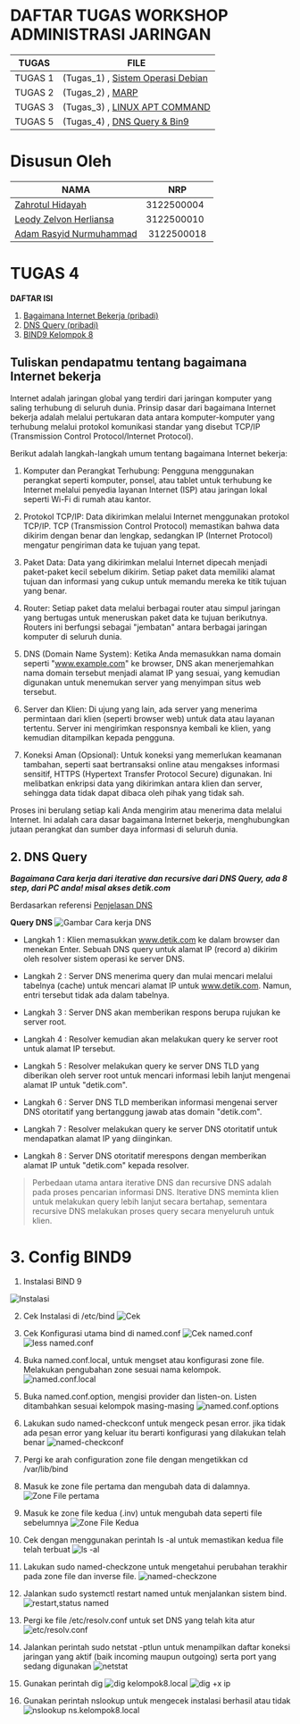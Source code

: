 # DAFTAR TUGAS WORKSHOP ADMINISTRASI JARINGAN

| TUGAS | FILE |
| ------| -----|
| TUGAS 1| (Tugas_1) , [Sistem Operasi Debian](https://github.com/adamrasyid01/SysAdmin-3122500018/blob/main/Tugas1.md) |
| TUGAS 2| (Tugas_2) , [MARP](Tugas_2/assets/2_Slide_SystemAdministrasi.md)|
| TUGAS 3| (Tugas_3) , [LINUX APT COMMAND](https://github.com/zah1703/Workshop-Administrasi-Jaringan/blob/main/Tugas_3/README.md)|
| TUGAS 5| (Tugas_4) , [DNS Query & Bin9](https://github.com/zah1703/SysAdmin-3122500004/tree/main/Tugas%204#3-config-bind9)|

# Disusun Oleh

| NAMA | NRP |
| ---- | --- |
| [Zahrotul Hidayah](https://github.com/zah1703)| 3122500004 |
| [Leody Zelvon Herliansa](https://github.com/Leodyz)| 3122500010 |
| [Adam Rasyid Nurmuhammad](https://github.com/adamrasyid01)| 3122500018 |                                   

# TUGAS 4

**DAFTAR ISI**

1. [Bagaimana Internet Bekerja (pribadi)](#bagaimana-internet-bekerja)
2. [DNS Query (pribadi)](#2-dns-query)
3. [BIND9 Kelompok 8](#3-config-bind9)


  <p><h2>Tuliskan pendapatmu tentang bagaimana Internet bekerja</h2>
    
<p>Internet adalah jaringan global yang terdiri dari jaringan komputer yang saling terhubung di seluruh dunia. Prinsip dasar dari bagaimana Internet bekerja adalah melalui pertukaran data antara komputer-komputer yang terhubung melalui protokol komunikasi standar yang disebut TCP/IP (Transmission Control Protocol/Internet Protocol).

Berikut adalah langkah-langkah umum tentang bagaimana Internet bekerja:

1. Komputer dan Perangkat Terhubung: Pengguna menggunakan perangkat seperti komputer, ponsel, atau tablet untuk terhubung ke Internet melalui penyedia layanan Internet (ISP) atau jaringan lokal seperti Wi-Fi di rumah atau kantor.

2. Protokol TCP/IP: Data dikirimkan melalui Internet menggunakan protokol TCP/IP. TCP (Transmission Control Protocol) memastikan bahwa data dikirim dengan benar dan lengkap, sedangkan IP (Internet Protocol) mengatur pengiriman data ke tujuan yang tepat.

3. Paket Data: Data yang dikirimkan melalui Internet dipecah menjadi paket-paket kecil sebelum dikirim. Setiap paket data memiliki alamat tujuan dan informasi yang cukup untuk memandu mereka ke titik tujuan yang benar.

4. Router: Setiap paket data melalui berbagai router atau simpul jaringan yang bertugas untuk meneruskan paket data ke tujuan berikutnya. Routers ini berfungsi sebagai "jembatan" antara berbagai jaringan komputer di seluruh dunia.

5. DNS (Domain Name System): Ketika Anda memasukkan nama domain seperti "www.example.com" ke browser, DNS akan menerjemahkan nama domain tersebut menjadi alamat IP yang sesuai, yang kemudian digunakan untuk menemukan server yang menyimpan situs web tersebut.

6. Server dan Klien: Di ujung yang lain, ada server yang menerima permintaan dari klien (seperti browser web) untuk data atau layanan tertentu. Server ini mengirimkan responsnya kembali ke klien, yang kemudian ditampilkan kepada pengguna.

7. Koneksi Aman (Opsional): Untuk koneksi yang memerlukan keamanan tambahan, seperti saat bertransaksi online atau mengakses informasi sensitif, HTTPS (Hypertext Transfer Protocol Secure) digunakan. Ini melibatkan enkripsi data yang dikirimkan antara klien dan server, sehingga data tidak dapat dibaca oleh pihak yang tidak sah.

Proses ini berulang setiap kali Anda mengirim atau menerima data melalui Internet. Ini adalah cara dasar bagaimana Internet bekerja, menghubungkan jutaan perangkat dan sumber daya informasi di seluruh dunia.</p>

## 2. DNS Query

***Bagaimana Cara kerja dari iterative dan recursive dari DNS Query, ada 8 step, dari PC anda! misal akses detik.com***

Berdasarkan referensi [Penjelasan DNS](https://www.hostinger.co.uk/tutorials/what-is-dns)

**Query DNS**
![Gambar Cara kerja DNS](https://github.com/adamrasyid01/SysAdmin-3122500018/blob/main/Tugas_4/assets/how-does-dns-work-1024x590.png)

- Langkah 1 : Klien memasukkan www.detik.com ke dalam browser dan menekan Enter. Sebuah DNS query untuk alamat IP (record a) dikirim oleh resolver sistem operasi ke server DNS.

- Langkah 2 : Server DNS menerima query dan mulai mencari melalui tabelnya (cache) untuk mencari alamat IP untuk www.detik.com. Namun, entri tersebut tidak ada dalam tabelnya.

- Langkah 3 : Server DNS akan memberikan respons berupa rujukan ke server root. 

- Langkah 4 : Resolver kemudian akan melakukan query ke server root untuk alamat IP tersebut.

- Langkah 5 : Resolver melakukan query ke server DNS TLD yang diberikan oleh server root untuk mencari informasi lebih lanjut mengenai alamat IP untuk "detik.com".

- Langkah 6 : Server DNS TLD memberikan informasi mengenai server DNS otoritatif yang bertanggung jawab atas domain "detik.com".

- Langkah 7 : Resolver melakukan query ke server DNS otoritatif untuk mendapatkan alamat IP yang diinginkan.

- Langkah 8 : Server DNS otoritatif merespons dengan memberikan alamat IP untuk "detik.com" kepada resolver.


> Perbedaan utama antara iterative DNS dan recursive DNS adalah pada proses pencarian informasi DNS. Iterative DNS meminta klien untuk melakukan query lebih lanjut secara bertahap, sementara recursive DNS melakukan proses query secara menyeluruh untuk klien.

# 3. Config BIND9

1. Instalasi  BIND 9

![Instalasi](https://github.com/adamrasyid01/SysAdmin-3122500018/blob/main/Tugas_4/assets/1.sudoaptbind9.png)

2. Cek Instalasi di  /etc/bind
![Cek](https://github.com/adamrasyid01/SysAdmin-3122500018/blob/main/Tugas_4/assets/2.cd_etc_bind%20ls-al.png)

3. Cek Konfigurasi utama bind di named.conf
![Cek named.conf](https://github.com/adamrasyid01/SysAdmin-3122500018/blob/main/Tugas_4/assets/4.named_conf.png)
![less named.conf](https://github.com/adamrasyid01/SysAdmin-3122500018/blob/main/Tugas_4/assets/3.less_named.conf.png)

4. Buka named.conf.local, untuk mengset atau konfigurasi zone file. Melakukan pengubahan zone sesuai nama kelompok.
![named.conf.local](https://github.com/adamrasyid01/SysAdmin-3122500018/blob/main/Tugas_4/assets/5.nano_named_conf_local.png)

5. Buka named.conf.option, mengisi provider dan listen-on. Listen ditambahkan sesuai kelompok masing-masing
![named.conf.options](https://github.com/adamrasyid01/SysAdmin-3122500018/blob/main/Tugas_4/assets/5.nano_named_conf_options.png)

6. Lakukan sudo named-checkconf untuk mengeck pesan error. jika tidak ada pesan error yang keluar itu berarti konfigurasi yang dilakukan telah benar
![named-checkconf](https://github.com/adamrasyid01/SysAdmin-3122500018/blob/main/Tugas_4/assets/6.named_checkconf.png)

7. Pergi ke arah configuration zone file dengan mengetikkan cd /var/lib/bind

8. Masuk ke zone file pertama dan mengubah data di dalamnya.
![Zone File pertama](https://github.com/adamrasyid01/SysAdmin-3122500018/blob/main/Tugas_4/assets/7.nano_dbkelompok8local.png)

9. Masuk ke zone file kedua (.inv) untuk mengubah data seperti file sebelumnya
![Zone File Kedua](https://github.com/adamrasyid01/SysAdmin-3122500018/blob/main/Tugas_4/assets/8.nano_dbkelompok8localinv.png)

10. Cek dengan menggunakan perintah ls -al untuk memastikan kedua file telah terbuat
![ls -al](https://github.com/adamrasyid01/SysAdmin-3122500018/blob/main/Tugas_4/assets/9.ls-al_setelahbuat_dbkelompok8local.png)

11. Lakukan sudo named-checkzone untuk mengetahui perubahan terakhir pada zone file dan inverse file. 
![named-checkzone](https://github.com/adamrasyid01/SysAdmin-3122500018/blob/main/Tugas_4/assets/10.namedcheckzone_kelompok8.local_db.kelompok8.local.png)

12. Jalankan sudo systemctl restart named untuk menjalankan sistem bind.
![restart,status named](https://github.com/adamrasyid01/SysAdmin-3122500018/blob/main/Tugas_4/assets/11.sudo_systemctl_restart%2Cstatus_named.png)

13. Pergi ke file /etc/resolv.conf untuk set DNS yang telah kita atur
![etc/resolv.conf](https://github.com/adamrasyid01/SysAdmin-3122500018/blob/main/Tugas_4/assets/new12.sudo_nano_etcresolvconf.png)

14. Jalankan perintah sudo netstat -ptlun untuk menampilkan daftar koneksi jaringan yang aktif (baik incoming maupun outgoing) serta port yang sedang digunakan
![netstat](https://github.com/adamrasyid01/SysAdmin-3122500018/blob/main/Tugas_4/assets/13.sudo_netstat_ptlun.png)

15. Gunakan perintah dig
![dig kelompok8.local](https://github.com/adamrasyid01/SysAdmin-3122500018/blob/main/Tugas_4/assets/14.dig_kelompok8local.png)
![dig +x ip](https://github.com/adamrasyid01/SysAdmin-3122500018/blob/main/Tugas_4/assets/15.dig-x_192.168.136.10.png)

16. Gunakan perintah nslookup untuk mengecek instalasi berhasil atau tidak
![nslookup ns.kelompok8.local](https://github.com/adamrasyid01/SysAdmin-3122500018/blob/main/Tugas_4/assets/16.nslookup%20nskelompok8local.png)


















